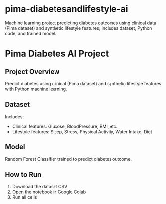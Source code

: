 # pima-diabetesandlifestyle-ai
Machine learning project predicting diabetes outcomes using clinical data (Pima dataset) and synthetic lifestyle features; includes dataset, Python code, and trained model.
# Pima Diabetes AI Project

## Project Overview
Predict diabetes using clinical (Pima dataset) and synthetic lifestyle features with Python machine learning.

## Dataset
Includes:
- Clinical features: Glucose, BloodPressure, BMI, etc.
- Lifestyle features: Sleep, Stress, Physical Activity, Water Intake, Diet

## Model
Random Forest Classifier trained to predict diabetes outcome.

## How to Run
1. Download the dataset CSV
2. Open the notebook in Google Colab
3. Run all cells
